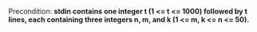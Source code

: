 Precondition: **stdin contains one integer t (1 <= t <= 1000) followed by t lines, each containing three integers n, m, and k (1 <= m, k <= n <= 50).**